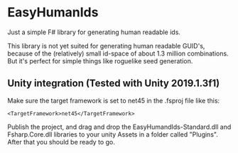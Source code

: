 # EasyHumanIds
Just a simple F# library for generating human readable ids.

This library is not yet suited for generating human readable GUID's, because of the (relatively) small id-space of about 1.3 million combinations.
But it's perfect for simple things like roguelike seed generation.


## Unity integration (Tested with Unity 2019.1.3f1)

Make sure the target framework is set to net45 in the .fsproj file like this:

    <TargetFramework>net45</TargetFramework>
    
Publish the project, and drag and drop the EasyHumandIds-Standard.dll and Fsharp.Core.dll libraries to your unity Assets in a folder called "Plugins".
After that you should be ready to go.

